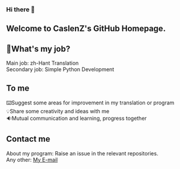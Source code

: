 ### Hi there 👋
## Welcome to CaslenZ's GitHub Homepage.  
  
## 💬What's my job?  
Main job: zh-Hant Translation  
Secondary job: Simple Python Development  
  
## To me  
⌨️Suggest some areas for improvement in my translation or program  
💡Share some creativity and ideas with me  
🔉Mutual communication and learning, progress together  

## Contact me  
About my program: Raise an issue in the relevant repositories.  
Any other: [My E-mail](caslenzh@gmail.com) 


